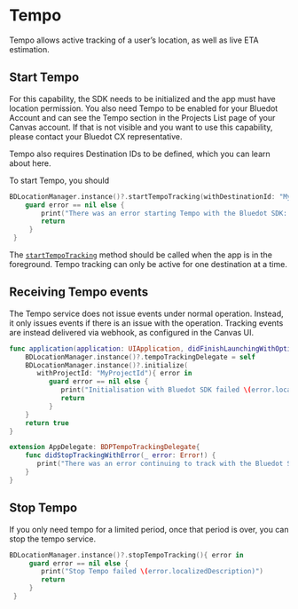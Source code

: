 Tempo
===========

Tempo allows active tracking of a user’s location, as well as live ETA estimation.

Start Tempo
-----------

For this capability, the SDK needs to be initialized and the app must have location permission. You also need Tempo to be enabled for your Bluedot Account and can see the Tempo section in the Projects List page of your Canvas account. If that is not visible and you want to use this capability, please contact your Bluedot CX representative.

Tempo also requires Destination IDs to be defined, which you can learn about here.

To start Tempo, you should

```swift
BDLocationManager.instance()?.startTempoTracking(withDestinationId: "MyDestinationId"){ error in
    guard error == nil else {
        print("There was an error starting Tempo with the Bluedot SDK: \(error.localizedDescription)")
        return
     }
 }
```

The [`startTempoTracking`](https://ios-docs.bluedot.io/Classes/BDLocationManager.html#/c:objc(cs)BDLocationManager(im)startTempoTrackingWithDestinationId:completion:) method should be called when the app is in the foreground. Tempo tracking can only be active for one destination at a time.

Receiving Tempo events
----------------------

The Tempo service does not issue events under normal operation. Instead, it only issues events if there is an issue with the operation. Tracking events are instead delivered via webhook, as configured in the Canvas UI.

```swift
func application(application: UIApplication, didFinishLaunchingWithOptions launchOptions: [NSObject: AnyObject]?) -> Bool {
    BDLocationManager.instance()?.tempoTrackingDelegate = self
    BDLocationManager.instance()?.initialize(
       withProjectId: "MyProjectId"){ error in
          guard error == nil else {
             print("Initialisation with Bluedot SDK failed \(error.localizedDescription)")
             return
          }
    }
    return true
}

extension AppDelegate: BDPTempoTrackingDelegate{
    func didStopTrackingWithError(_ error: Error!) {
       print("There was an error continuing to track with the Bluedot SDK: \(error.localizedDescription)") 
    }
}
```

Stop Tempo
----------

If you only need tempo for a limited period, once that period is over, you can stop the tempo service.

```swift
BDLocationManager.instance()?.stopTempoTracking(){ error in
     guard error == nil else {
        print("Stop Tempo failed \(error.localizedDescription)")
        return
     }
 }
```